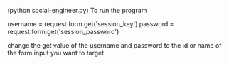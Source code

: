 (python social-engineer.py) To run the program

username = request.form.get('session_key')
password = request.form.get('session_password')

change the get value of the username and password to the id or name of the form input you want to target
